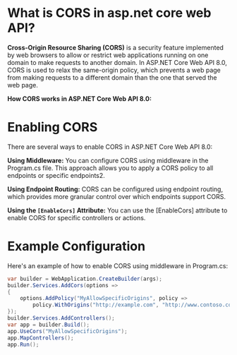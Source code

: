 # What is CORS in asp.net core web API?
**Cross-Origin Resource Sharing (CORS)** is a security feature implemented by web browsers to allow or restrict web applications running on one domain to make requests to another domain. In ASP.NET Core Web API 8.0, CORS is used to relax the same-origin policy, which prevents a web page from making requests to a different domain than the one that served the web page.

**How CORS works in ASP.NET Core Web API 8.0:**

# Enabling CORS
There are several ways to enable CORS in ASP.NET Core Web API 8.0:

**Using Middleware:** You can configure CORS using middleware in the Program.cs file. This approach allows you to apply a CORS policy to all endpoints or specific endpoints2.

**Using Endpoint Routing:** CORS can be configured using endpoint routing, which provides more granular control over which endpoints support CORS.

**Using the `[EnableCors]` Attribute:** You can use the [EnableCors] attribute to enable CORS for specific controllers or actions.

# Example Configuration
Here's an example of how to enable CORS using middleware in Program.cs:

```cs
var builder = WebApplication.CreateBuilder(args);
builder.Services.AddCors(options =>
{
    options.AddPolicy("MyAllowSpecificOrigins", policy =>
        policy.WithOrigins("http://example.com", "http://www.contoso.com"));
});
builder.Services.AddControllers();
var app = builder.Build();
app.UseCors("MyAllowSpecificOrigins");
app.MapControllers();
app.Run();

```
